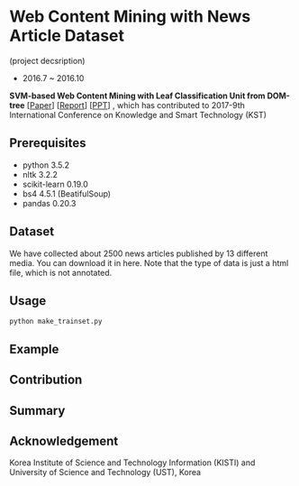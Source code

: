 # Web Content Mining with News Article Dataset

(project decsription)
* 2016.7 ~ 2016.10

**SVM-based Web Content Mining with Leaf Classification Unit from DOM-tree** [[Paper](http://ieeexplore.ieee.org/document/7886134/)] [[Report](https://1drv.ms/w/s!AllPqyV9kKUrgiY5OnC0Jgykj7I7)] [[PPT](https://1drv.ms/p/s!AllPqyV9kKUrgieYsNFYWKqCvjKo)]
, which has contributed to 2017-9th International Conference on Knowledge and Smart Technology (KST)


## Prerequisites
* python 3.5.2
* nltk 3.2.2
* scikit-learn 0.19.0
* bs4 4.5.1 (BeatifulSoup)
* pandas 0.20.3

## Dataset
We have collected about 2500 news articles published by 13 different media. You can download it in here. Note that the type of data is just a html file, which is not annotated. 

## Usage
```
python make_trainset.py
```

## Example



## Contribution


## Summary


## Acknowledgement
Korea Institute of Science and Technology Information (KISTI) and University of Science and Technology (UST), Korea

